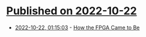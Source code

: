 # [Published on 2022-10-22](index.md)

* [2022-10-22, 01:15:03](https://lobste.rs/s/fvbryd/how_fpga_came_be) - [How the FPGA Came to Be](https://www.eejournal.com/article/how-the-fpga-came-to-be-part-1/)
